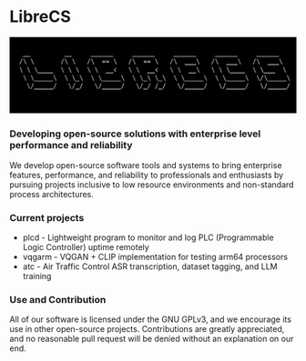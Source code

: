 # LibreCS

![banner](https://github.com/LibreCS/.github/blob/main/banner.jpeg)

### Developing open-source solutions with enterprise level performance and reliability

We develop open-source software tools and systems to bring enterprise features, performance, and reliability to professionals and enthusiasts by pursuing projects inclusive to low resource environments and non-standard process architectures.

### Current projects
- plcd - Lightweight program to monitor and log PLC (Programmable Logic Controller) uptime remotely
- vqgarm - VQGAN + CLIP implementation for testing arm64 processors
- atc - Air Traffic Control ASR transcription, dataset tagging, and LLM training

### Use and Contribution

All of our software is licensed under the GNU GPLv3, and we encourage its use in other open-source projects. Contributions are greatly appreciated, and no reasonable pull request will be denied without an explanation on our end. 

